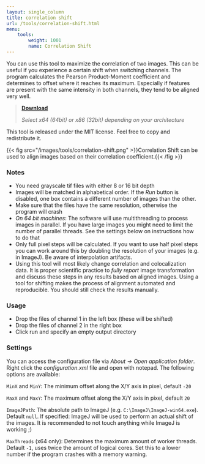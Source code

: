 ```yaml
---
layout: single_column
title: correlation shift
url: /tools/correlation-shift.html
menu:
    tools:
        weight: 1001
        name: Correlation Shift
---
```

You can use this tool to maximize the correlation of two images. This can be useful if you experience a certain shift when switching channels. The program calculates the Pearson Product-Moment coefficient and determines to offset where it reaches its maximum. Especially if features are present with the same intensity in both channels, they tend to be aligned very well.

> [**Download**](https://github.com/ChrisK91/Correlation-Shift/releases)
>
> *Select x64 (64bit) or x86 (32bit) depending on your architecture*

This tool is released under the MIT license. Feel free to copy and redistribute it.

{{< fig src="/images/tools/correlation-shift.png" >}}Correlation Shift can be used to align images based on their correlation coefficient.{{< /fig >}}

### Notes

- You need grayscale tif files with either 8 or 16 bit depth
- Images will be matched in alphabetical order. If the *Run* button is disabled, one box contains a different number of images than the other.
- Make sure that the files have the same resolution, otherwise the program will crash
- *On 64 bit machines*: The software will use multithreading to process images in parallel. If you have large images you might need to limit the number of parallel threads. See the settings below on instructions how to do that
- Only full pixel steps will be calculated. If you want to use half pixel steps you can work around this by doubling the resolution of your images (e.g. in ImageJ). Be aware of interpolation artifacts.
- Using this tool will most likely change correlation and colocalization data. It is proper scientific practice to *fully report* image transformation and discuss these steps in any results based on aligned images. Using a tool for shifting makes the process of alignment automated and reproducible. You should still check the results manually.

### Usage

- Drop the files of channel 1 in the left box (these will be shifted)
- Drop the files of channel 2 in the right box
- Click run and specify an empty output directory

### Settings

You can access the configuration file via *About &rarr; Open application folder*. Right click the *configuration.xml* file and open with notepad. The following options are available:

`MinX` and `MinY`: The minimum offset along the X/Y axis in pixel, default `-20`

`MaxX` and `MaxY`: The maximum offset along the X/Y axis in pixel, default `20`

`ImageJPath`: The absolute path to ImageJ (e.g. `C:\ImageJ\ImageJ-win64.exe`). Default `null`. If specified: ImageJ will be used to perform an actual shift of the images. It is recommended to not touch anything while ImageJ is working ;)

`MaxThreads` (x64 only): Determines the maximum amount of worker threads. Default `-1`, uses twice the amount of logical cores. Set this to a lower number if the program crashes with a memory warning.